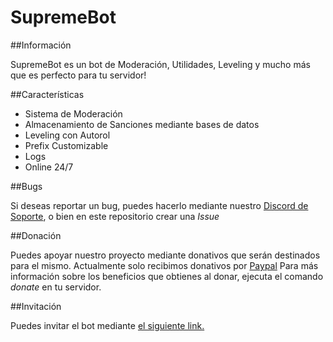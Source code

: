 # SupremeBot

##Información

SupremeBot es un bot de Moderación, Utilidades, Leveling y mucho más que es perfecto para tu servidor!

##Características

- Sistema de Moderación
- Almacenamiento de Sanciones mediante bases de datos
- Leveling con Autorol
- Prefix Customizable
- Logs
- Online 24/7

##Bugs

Si deseas reportar un bug, puedes hacerlo mediante nuestro [Discord de Soporte](https://discord.gg/r4jMCVD), o bien en este repositorio crear una *Issue*

##Donación

Puedes apoyar nuestro proyecto mediante donativos que serán destinados para el mismo. Actualmente solo recibimos donativos por [Paypal](https://paypal.me/supremebt)
Para más información sobre los beneficios que obtienes al donar, ejecuta el comando *donate* en tu servidor.

##Invitación

Puedes invitar el bot mediante [el siguiente link.](https://discordapp.com/api/oauth2/authorize?client_id=676258423620370443&permissions=2118118903&scope=bot)



